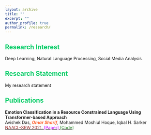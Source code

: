 ```yaml
---
layout: archive
title: ""
excerpt: ""
author_profile: true
permalink: /research/
---
```


## <font color="#00cc66"> Research Interest </font> 

Deep Learning, Natural Language Processing, Social Media Analysis

## <font color="#00cc66"> Research Statement </font>  

My research statement

## <font color="#00cc66"> Publications </font>   

**Emotion Classification in a Resource Constrained Language Using Transformer-based Approach**  
Avishek Das, <b>*<font color="#ff6633">Omar Sharif</font>*</b>, Mohammed Moshiul Hoque, Iqbal H. Sarker   
[<font color="	#993333"> NAACL-SRW 2021. </font>](https://naacl2021-srw.github.io/)  [<font color="#cc00ff">[Paper] </font>](https://arxiv.org/pdf/2104.08613.pdf)  [<font color="#2d862d"> [Code] </font>](https://github.com/omar-sharif03/NAACL-SRW-2021)  


